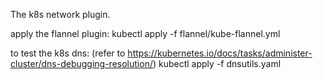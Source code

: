 The k8s network plugin.

apply the flannel plugin:
kubectl apply -f flannel/kube-flannel.yml

to test the k8s dns: 
(refer to https://kubernetes.io/docs/tasks/administer-cluster/dns-debugging-resolution/)
kubectl apply -f dnsutils.yaml



